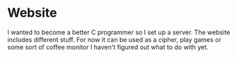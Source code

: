 # Website
I wanted to become a better C programmer so I set up a server.
The website includes different stuff. For now it can be used as a cipher, play games or 
some sort of coffee monitor I haven't figured out what to do with yet. 
